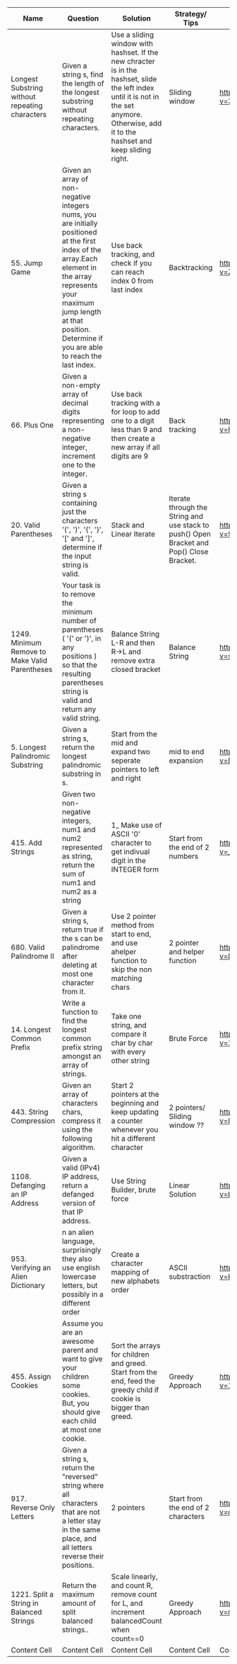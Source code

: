 
| Name          | Question      |Solution      |Strategy/ Tips|Resources     |
| ------------- | ------------- |------------- |------------- |--------------|
| Longest Substring without</br> repeating characters  | Given a string s, find the length of the longest</br> substring without repeating characters.  | Use a sliding window with hashset. If the new chracter is in the hashset, slide the left index until it is not in the set anymore. Otherwise, add it to the hashset and keep sliding right. | Sliding window | https://www.youtube.com/watch?v=3IETreEybaA |
| 55. Jump Game | Given an array of non-negative integers </br>nums, you are initially positioned at the first index of the array.Each element in the array represents your maximum jump length at that position. Determine if you are able to reach the last index.  |Use back tracking, and check if you can reach index 0 from last index  | Backtracking | https://www.youtube.com/watch?v=Zb4eRjuPHbM |
| 66. Plus One  | Given a non-empty array of decimal digits representing a non-negative integer, increment one to the integer. | Use back tracking with a for loop to add one to a digit less than 9 and then create a new array if all digits are 9| Back tracking  |https://www.youtube.com/watch?v=HKjt0f1N0GA |
| 20. Valid Parentheses | Given a string s containing just the characters '(', ')', '{', '}', '[' and ']', determine if the input string is valid.| Stack and Linear Iterate | Iterate through the String and use stack to push() Open Bracket and Pop() Close Bracket.  | https://www.youtube.com/watch?v=9kmUaXrjizQ |
| 1249. Minimum Remove to Make Valid Parentheses  | Your task is to remove the minimum number of parentheses ( '(' or ')', in any positions ) so that the resulting parentheses string is valid and return any valid string. |Balance String L-R and then R->L and remove extra closed bracket  | Balance String | https://www.youtube.com/watch?v=sClFsx12VgM |
| 5. Longest Palindromic Substring  | Given a string s, return the longest palindromic substring in s. |Start from the mid and expand two seperate pointers to left and right | mid to end expansion| https://www.youtube.com/watch?v=DK5OKKbF6GI|
| 415. Add Strings  | Given two non-negative integers, num1 and num2 represented as string, return the sum of num1 and num2 as a string  | 1_ Make use of ASCII '0' character to get indivual digit in the INTEGER form | Start from the end of 2 numbers | https://www.youtube.com/watch?v=_Qp-CTzat50|
| 680. Valid Palindrome II | Given a string s, return true if the s can be palindrome after deleting at most one character from it. |Use 2 pointer method from start to end, and use ahelper function to skip the non matching chars | 2 pointer and helper function | https://www.youtube.com/watch?v=L_74qbyPHXE |
| 14. Longest Common Prefix | Write a function to find the longest common prefix string amongst an array of strings.| Take one string, and compare it char by char with every other string  | Brute Force | https://www.youtube.com/watch?v=1YQmI7F9dJ0|
| 443. String Compression | Given an array of characters chars, compress it using the following algorithm. | Start 2 pointers at the beginning and keep updating a counter whenever you hit a different character | 2 pointers/ Sliding window ??| https://www.youtube.com/watch?v=IhJgguNiYYk |
| 1108. Defanging an IP Address  | Given a valid (IPv4) IP address, return a defanged version of that IP address.  |Use String Builder, brute force  | Linear Solution |https://www.youtube.com/watch?v=bJTgBNT3LbA |
| 953. Verifying an Alien Dictionary  | n an alien language, surprisingly they also use english lowercase letters, but possibly in a different order |Create a character mapping of new alphabets order  | ASCII substraction | https://www.youtube.com/watch?v=KvachM5i6-Q|
|455. Assign Cookies| Assume you are an awesome parent and want to give your children some cookies. But, you should give each child at most one cookie.|Sort the arrays for children and greed. Start from the end, feed the greedy child if cookie is bigger than greed.|Greedy Approach|https://www.youtube.com/watch?v=1JDh9O7GDyA|
| 917. Reverse Only Letters | Given a string s, return the "reversed" string where all characters that are not a letter stay in the same place, and all letters reverse their positions. |2 pointers  | Start from the end of 2 characters | https://www.youtube.com/watch?v=qVADz0khbH0 |
| 1221. Split a String in Balanced Strings | Return the maximum amount of split balanced strings.. |Scale linearly, and count R, remove count for L, and increment balancedCount when count==0 | Greedy Approach | https://www.youtube.com/watch?v=rnwmE9m9EMM |
| Content Cell  | Content Cell  |Content Cell  | Content Cell | Content Cell |


